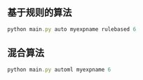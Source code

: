 ## 基于规则的算法
```ruby
python main.py auto myexpname rulebased 6
```

## 混合算法
```ruby
python main.py automl myexpname 6
```